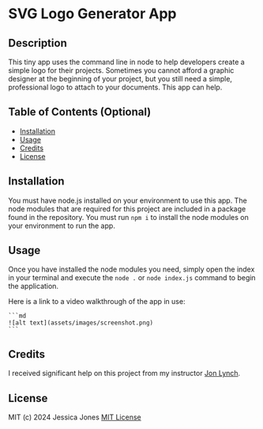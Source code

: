 # SVG Logo Generator App

## Description

This tiny app uses the command line in node to help developers create a simple logo for their projects. Sometimes you cannot afford a graphic designer at the beginning of your project, but you still need a simple, professional logo to attach to your documents. This app can help.

## Table of Contents (Optional)

- [Installation](#installation)
- [Usage](#usage)
- [Credits](#credits)
- [License](#license)

## Installation

You must have node.js installed on your environment to use this app. The node modules that are required for this project are included in a package found in the repository. You must run `npm i` to install the node modules on your environment to run the app.

## Usage

Once you have installed the node modules you need, simply open the index in your terminal and execute the `node .` or `node index.js` command to begin the application.

Here is a link to a video walkthrough of the app in use:

    ```md
    ![alt text](assets/images/screenshot.png)
    ```

## Credits

I received significant help on this project from my instructor [Jon Lynch](https://www.github.com/jonnylynchy).

## License

MIT (c) 2024 Jessica Jones
[MIT License](https://mit-license.org/)